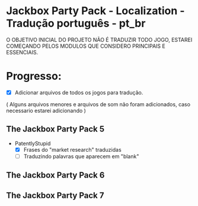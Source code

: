 # Jackbox Party Pack - Localization - Tradução português - pt_br


O OBJETIVO INICIAL DO PROJETO NÃO É TRADUZIR TODO JOGO, 
ESTAREI COMEÇANDO PELOS MODULOS QUE CONSIDERO PRINCIPAIS E ESSENCIAIS.

# Progresso:

- [x] Adicionar arquivos de todos os jogos para tradução.

( Alguns arquivos menores e arquivos de som não foram adicionados, caso necessario estarei adicionando )

## The Jackbox Party Pack 5
 - PatentlyStupid 
   - [x] Frases do "market research" traduzidas
   - [ ] Traduzindo palavras que aparecem em "blank"

## The Jackbox Party Pack 6

## The Jackbox Party Pack 7
